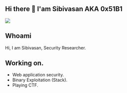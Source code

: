 ## Hi there 👋 I'am Sibivasan AKA 0x51B1

<a href="https://x.com/sibivasan"><img src="https://i.giphy.com/media/v1.Y2lkPTc5MGI3NjExczIzbDdvc3VpcDhncWhhZ21hYjFydmhpeGY4ejI1OWE0eGdteG9odSZlcD12MV9pbnRlcm5hbF9naWZfYnlfaWQmY3Q9Zw/Rpl1sod1vCXK0L2SUN/giphy.gif"/></a> 



## Whoami

Hi, I am Sibivasan, Security Researcher.

## Working on.

- Web application security.
- Binary Exploitation (Stack).
- Playing CTF.



<!--
**sibivasanM/sibivasanM** is a ✨ _special_ ✨ repository because its `README.md` (this file) appears on your GitHub profile.

Here are some ideas to get you started:

- 🔭 I’m currently working on ...
- 🌱 I’m currently learning ...
- 👯 I’m looking to collaborate on ...
- 🤔 I’m looking for help with ...
- 💬 Ask me about ...
- 📫 How to reach me: ...
- 😄 Pronouns: ...
- ⚡ Fun fact: ...
-->
